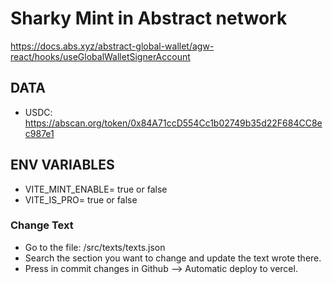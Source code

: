 # Sharky Mint in Abstract network

https://docs.abs.xyz/abstract-global-wallet/agw-react/hooks/useGlobalWalletSignerAccount


## DATA

- USDC: https://abscan.org/token/0x84A71ccD554Cc1b02749b35d22F684CC8ec987e1

## ENV VARIABLES

- VITE_MINT_ENABLE= true or false
- VITE_IS_PRO= true or false

### Change Text

- Go to the file: /src/texts/texts.json
- Search the section you want to change and update the text wrote there.
- Press in commit changes in Github --> Automatic deploy to vercel.